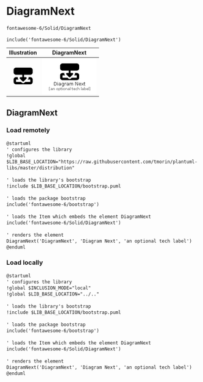 # DiagramNext


```text
fontawesome-6/Solid/DiagramNext
```

```text
include('fontawesome-6/Solid/DiagramNext')
```



| Illustration | DiagramNext |
| :---: | :---: |
| ![illustration for Illustration](../../fontawesome-6/Solid/DiagramNext.png) | ![illustration for DiagramNext](../../fontawesome-6/Solid/DiagramNext.Local.png) |




## DiagramNext

### Load remotely
```plantuml
@startuml
' configures the library
!global $LIB_BASE_LOCATION="https://raw.githubusercontent.com/tmorin/plantuml-libs/master/distribution"

' loads the library's bootstrap
!include $LIB_BASE_LOCATION/bootstrap.puml

' loads the package bootstrap
include('fontawesome-6/bootstrap')

' loads the Item which embeds the element DiagramNext
include('fontawesome-6/Solid/DiagramNext')

' renders the element
DiagramNext('DiagramNext', 'Diagram Next', 'an optional tech label')
@enduml
```

### Load locally
```plantuml
@startuml
' configures the library
!global $INCLUSION_MODE="local"
!global $LIB_BASE_LOCATION="../.."

' loads the library's bootstrap
!include $LIB_BASE_LOCATION/bootstrap.puml

' loads the package bootstrap
include('fontawesome-6/bootstrap')

' loads the Item which embeds the element DiagramNext
include('fontawesome-6/Solid/DiagramNext')

' renders the element
DiagramNext('DiagramNext', 'Diagram Next', 'an optional tech label')
@enduml
```


